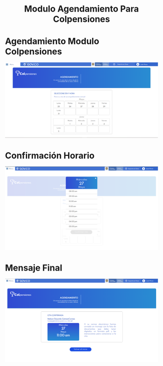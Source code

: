 <h1 align="center">Modulo Agendamiento Para Colpensiones</h1>

# Agendamiento Modulo Colpensiones

![Part 1](https://github.com/ApidriuC/Modulo_Colpensiones/blob/main/assets/img/Captura3.PNG)

# Confirmación Horario

![Part 2](https://github.com/ApidriuC/Modulo_Colpensiones/blob/main/assets/img/Captura1.PNG)

# Mensaje Final

![Part 2](https://github.com/ApidriuC/Modulo_Colpensiones/blob/main/assets/img/Captura2.PNG)

